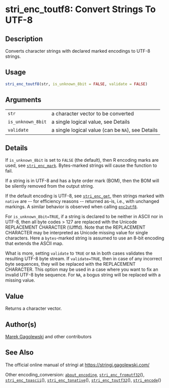 # stri\_enc\_toutf8: Convert Strings To UTF-8

## Description

Converts character strings with declared marked encodings to UTF-8 strings.

## Usage

```r
stri_enc_toutf8(str, is_unknown_8bit = FALSE, validate = FALSE)
```

## Arguments

|                   |                                                   |
|-------------------|---------------------------------------------------|
| `str`             | a character vector to be converted                |
| `is_unknown_8bit` | a single logical value, see Details               |
| `validate`        | a single logical value (can be `NA`), see Details |

## Details

If `is_unknown_8bit` is set to `FALSE` (the default), then R encoding marks are used, see [`stri_enc_mark`](https://stringi.gagolewski.com/rapi/stri_enc_mark.html). Bytes-marked strings will cause the function to fail.

If a string is in UTF-8 and has a byte order mark (BOM), then the BOM will be silently removed from the output string.

If the default encoding is UTF-8, see [`stri_enc_get`](https://stringi.gagolewski.com/rapi/stri_enc_get.html), then strings marked with `native` are -- for efficiency reasons -- returned as-is, i.e., with unchanged markings. A similar behavior is observed when calling [`enc2utf8`](https://stat.ethz.ch/R-manual/R-patched/library/base/html/Encoding.html).

For `is_unknown_8bit=TRUE`, if a string is declared to be neither in ASCII nor in UTF-8, then all byte codes \> 127 are replaced with the Unicode REPLACEMENT CHARACTER (\\Ufffd). Note that the REPLACEMENT CHARACTER may be interpreted as Unicode missing value for single characters. Here a `bytes`-marked string is assumed to use an 8-bit encoding that extends the ASCII map.

What is more, setting `validate` to `TRUE` or `NA` in both cases validates the resulting UTF-8 byte stream. If `validate=TRUE`, then in case of any incorrect byte sequences, they will be replaced with the REPLACEMENT CHARACTER. This option may be used in a case where you want to fix an invalid UTF-8 byte sequence. For `NA`, a bogus string will be replaced with a missing value.

## Value

Returns a character vector.

## Author(s)

[Marek Gagolewski](https://www.gagolewski.com/) and other contributors

## See Also

The official online manual of <span class="pkg">stringi</span> at <https://stringi.gagolewski.com/>

Other encoding\_conversion: [`about_encoding`](https://stringi.gagolewski.com/rapi/about_encoding.html), [`stri_enc_fromutf32`](https://stringi.gagolewski.com/rapi/stri_enc_fromutf32.html)(), [`stri_enc_toascii`](https://stringi.gagolewski.com/rapi/stri_enc_toascii.html)(), [`stri_enc_tonative`](https://stringi.gagolewski.com/rapi/stri_enc_tonative.html)(), [`stri_enc_toutf32`](https://stringi.gagolewski.com/rapi/stri_enc_toutf32.html)(), [`stri_encode`](https://stringi.gagolewski.com/rapi/stri_encode.html)()
